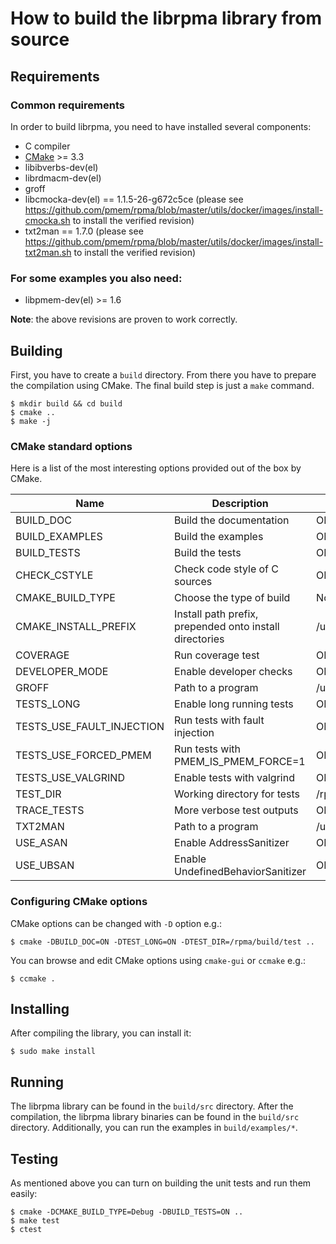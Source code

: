 # How to build the librpma library from source

## Requirements

### Common requirements

In order to build librpma, you need to have installed several components:

- C compiler
- [CMake](http://www.cmake.org) >= 3.3
- libibverbs-dev(el)
- librdmacm-dev(el)
- groff
- libcmocka-dev(el) == 1.1.5-26-g672c5ce (please see https://github.com/pmem/rpma/blob/master/utils/docker/images/install-cmocka.sh to install the verified revision)
- txt2man == 1.7.0 (please see https://github.com/pmem/rpma/blob/master/utils/docker/images/install-txt2man.sh to install the verified revision)

### For some examples you also need:

- libpmem-dev(el) >= 1.6

**Note**: the above revisions are proven to work correctly.

## Building

First, you have to create a `build` directory.
From there you have to prepare the compilation using CMake.
The final build step is just a `make` command.

```shell
$ mkdir build && cd build
$ cmake ..
$ make -j
```

### CMake standard options

Here is a list of the most interesting options
provided out of the box by CMake.

| Name | Description | Values |
| - | - | - |
| BUILD_DOC | Build the documentation | ON/OFF |
| BUILD_EXAMPLES | Build the examples | ON/OFF |
| BUILD_TESTS | Build the tests | ON/OFF |
| CHECK_CSTYLE | Check code style of C sources | ON/OFF |
| CMAKE_BUILD_TYPE | Choose the type of build | None/Debug/Release/RelWithDebInfo |
| CMAKE_INSTALL_PREFIX | Install path prefix, prepended onto install directories | /usr/local |
| COVERAGE | Run coverage test | ON/OFF |
| DEVELOPER_MODE | Enable developer checks | ON/OFF |
| GROFF | Path to a program | /usr/bin/groff |
| TESTS_LONG | Enable long running tests | ON/OFF |
| TESTS_USE_FAULT_INJECTION | Run tests with fault injection | ON/OFF |
| TESTS_USE_FORCED_PMEM | Run tests with PMEM_IS_PMEM_FORCE=1 | ON/OFF |
| TESTS_USE_VALGRIND | Enable tests with valgrind | ON/OFF |
| TEST_DIR | Working directory for tests | /rpma/build/test |
| TRACE_TESTS | More verbose test outputs | ON/OFF |
| TXT2MAN | Path to a program | /usr/local/bin/txt2man |
| USE_ASAN | Enable AddressSanitizer | ON/OFF |
| USE_UBSAN | Enable UndefinedBehaviorSanitizer | ON/OFF |

### Configuring CMake options

CMake options can be changed with `-D` option e.g.:

```shell
$ cmake -DBUILD_DOC=ON -DTEST_LONG=ON -DTEST_DIR=/rpma/build/test ..
```

You can browse and edit CMake options using `cmake-gui` or `ccmake` e.g.:

```shell
$ ccmake .
```

## Installing

After compiling the library, you can install it:

```shell
$ sudo make install
```

## Running

The librpma library can be found in the `build/src` directory.
After the compilation, the librpma library binaries can be found in the `build/src` directory.
Additionally, you can run the examples in `build/examples/*`.

## Testing

As mentioned above you can turn on building the unit tests and run them easily:

```shell
$ cmake -DCMAKE_BUILD_TYPE=Debug -DBUILD_TESTS=ON ..
$ make test
$ ctest
```
